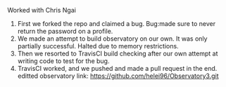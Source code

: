 Worked with Chris Ngai  
1) First we forked the repo and claimed a bug. Bug:made sure to never return the password on a profile.  
2) We made an attempt to build observatory on our own. It was only partially successful. Halted due to memory restrictions.  
3) Then we resorted to TravisCI build checking after our own attempt at writing code to test for the bug.  
4) TravisCI worked, and we pushed and made a pull request in the end.  
editted observatory link: https://github.com/helei96/Observatory3.git
